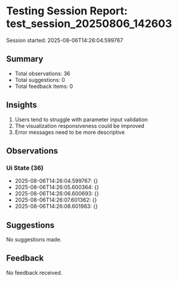 # Testing Session Report: test_session_20250806_142603

Session started: 2025-08-06T14:26:04.599767

## Summary

- Total observations: 36
- Total suggestions: 0
- Total feedback items: 0

## Insights

1. Users tend to struggle with parameter input validation
2. The visualization responsiveness could be improved
3. Error messages need to be more descriptive

## Observations

### Ui State (36)

- 2025-08-06T14:26:04.599767: {}
- 2025-08-06T14:26:05.600364: {}
- 2025-08-06T14:26:06.600693: {}
- 2025-08-06T14:26:07.601362: {}
- 2025-08-06T14:26:08.601983: {}

## Suggestions

No suggestions made.

## Feedback

No feedback received.

